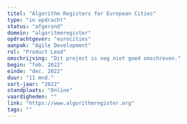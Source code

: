 ```yaml
---
titel: "Algorithm Registers for European Cities"
type: "in opdracht"
status: "afgerond"
domein: "algoritmeregister"
opdrachtgever: "eurocities"
aanpak: "Agile Development"
rol: "Product Lead"
omschrijving: "Dit project is nog niet goed omschreven."
begin: "feb. 2022"
einde: "dec. 2022"
duur: "11 mnd."
sort-jaar: "2022"
standplaats: "Online"
vaardigheden: ""
link: "https://www.algorithmregister.org"
tags: ""
---
```

